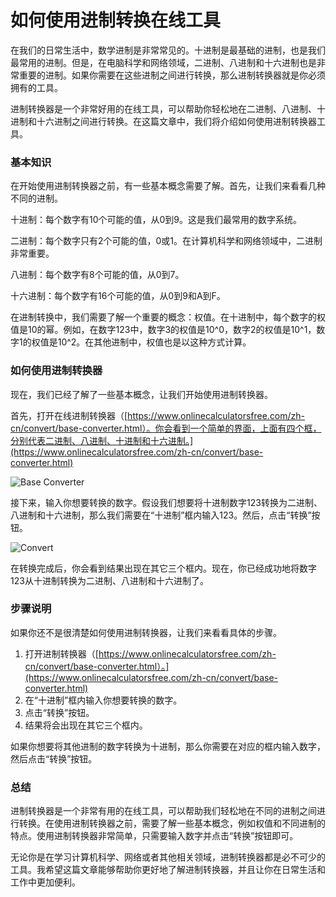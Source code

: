 如何使用进制转换在线工具
============

在我们的日常生活中，数学进制是非常常见的。十进制是最基础的进制，也是我们最常用的进制。但是，在电脑科学和网络领域，二进制、八进制和十六进制也是非常重要的进制。如果你需要在这些进制之间进行转换，那么进制转换器就是你必须拥有的工具。

进制转换器是一个非常好用的在线工具，可以帮助你轻松地在二进制、八进制、十进制和十六进制之间进行转换。在这篇文章中，我们将介绍如何使用进制转换器工具。

### 基本知识

在开始使用进制转换器之前，有一些基本概念需要了解。首先，让我们来看看几种不同的进制。

十进制：每个数字有10个可能的值，从0到9。这是我们最常用的数字系统。

二进制：每个数字只有2个可能的值，0或1。在计算机科学和网络领域中，二进制非常重要。

八进制：每个数字有8个可能的值，从0到7。

十六进制：每个数字有16个可能的值，从0到9和A到F。

在进制转换中，我们需要了解一个重要的概念：权值。在十进制中，每个数字的权值是10的幂。例如，在数字123中，数字3的权值是10^0，数字2的权值是10^1，数字1的权值是10^2。在其他进制中，权值也是以这种方式计算。

### 如何使用进制转换器

现在，我们已经了解了一些基本概念，让我们开始使用进制转换器。

首先，打开在线进制转换器（[https://www.onlinecalculatorsfree.com/zh-cn/convert/base-converter.html）。你会看到一个简单的界面，上面有四个框，分别代表二进制、八进制、十进制和十六进制。](https://www.onlinecalculatorsfree.com/zh-cn/convert/base-converter.html)

![Base Converter](base-converter.png)

接下来，输入你想要转换的数字。假设我们想要将十进制数字123转换为二进制、八进制和十六进制，那么我们需要在“十进制”框内输入123。然后，点击“转换”按钮。

![Convert](convert.png)

在转换完成后，你会看到结果出现在其它三个框内。现在，你已经成功地将数字123从十进制转换为二进制、八进制和十六进制了。

### 步骤说明

如果你还不是很清楚如何使用进制转换器，让我们来看看具体的步骤。

1. 打开进制转换器（[https://www.onlinecalculatorsfree.com/zh-cn/convert/base-converter.html）。](https://www.onlinecalculatorsfree.com/zh-cn/convert/base-converter.html)
2. 在“十进制”框内输入你想要转换的数字。
3. 点击“转换”按钮。
4. 结果将会出现在其它三个框内。

如果你想要将其他进制的数字转换为十进制，那么你需要在对应的框内输入数字，然后点击“转换”按钮。

### 总结

进制转换器是一个非常有用的在线工具，可以帮助我们轻松地在不同的进制之间进行转换。在使用进制转换器之前，需要了解一些基本概念，例如权值和不同进制的特点。使用进制转换器非常简单，只需要输入数字并点击“转换”按钮即可。

无论你是在学习计算机科学、网络或者其他相关领域，进制转换器都是必不可少的工具。我希望这篇文章能够帮助你更好地了解进制转换器，并且让你在日常生活和工作中更加便利。